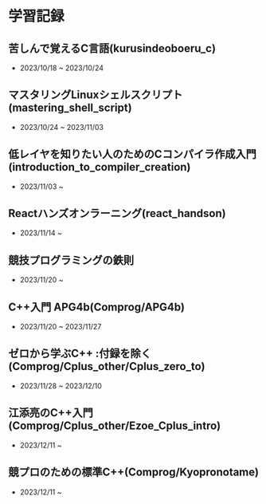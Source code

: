 # 学習記録

## 苦しんで覚えるC言語(kurusindeoboeru_c)
- 2023/10/18 ~ 2023/10/24

## マスタリングLinuxシェルスクリプト(mastering_shell_script)
- 2023/10/24 ~ 2023/11/03

## 低レイヤを知りたい人のためのCコンパイラ作成入門(introduction_to_compiler_creation)
- 2023/11/03 ~
  
## Reactハンズオンラーニング(react_handson)
- 2023/11/14 ~

## 競技プログラミングの鉄則
- 2023/11/20 ~ 

## C++入門 APG4b(Comprog/APG4b)
- 2023/11/20 ~ 2023/11/27

## ゼロから学ぶC++ :付録を除く(Comprog/Cplus_other/Cplus_zero_to)
- 2023/11/28 ~ 2023/12/10

## 江添亮のC++入門(Comprog/Cplus_other/Ezoe_Cplus_intro)
- 2023/12/11 ~ 
  
## 競プロのための標準C++(Comprog/Kyopronotame)
- 2023/12/11 ~ 
